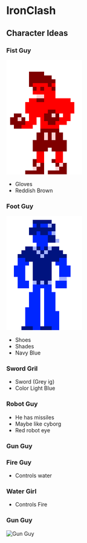 # IronClash

## Character Ideas

### Fist Guy

![Fist Guy](Assets/Characters/FistGuy/FistGuy.png)

- Gloves
- Reddish Brown

### Foot Guy

![Foot Guy](Assets/Characters/FootGuy/FootGuy.png)

- Shoes
- Shades
- Navy Blue

### Sword Gril
- Sword (Grey ig)
- Color Light Blue
  
### Robot Guy
- He has missiles
- Maybe like cyborg
- Red robot eye

### Gun Guy

### Fire Guy
- Controls water

### Water Girl
- Controls Fire

### Gun Guy
![Gun Guy]("Assets/Characters/GunGuy/GunGuy.png")

